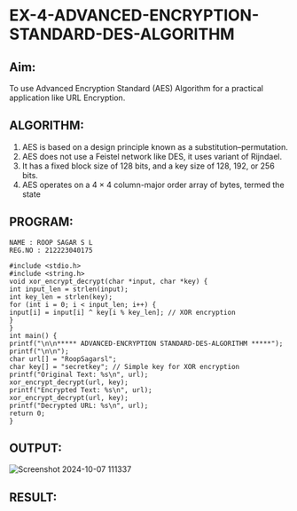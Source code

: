 # EX-4-ADVANCED-ENCRYPTION-STANDARD-DES-ALGORITHM

## Aim:
  To use Advanced Encryption Standard (AES) Algorithm for a practical application like URL Encryption.

## ALGORITHM: 
  1. AES is based on a design principle known as a substitution–permutation. 
  2. AES does not use a Feistel network like DES, it uses variant of Rijndael. 
  3. It has a fixed block size of 128 bits, and a key size of 128, 192, or 256 bits. 
  4. AES operates on a 4 × 4 column-major order array of bytes, termed the state

## PROGRAM: 

```
NAME : ROOP SAGAR S L
REG.NO : 212223040175
```
```
#include <stdio.h>
#include <string.h>
void xor_encrypt_decrypt(char *input, char *key) {
int input_len = strlen(input);
int key_len = strlen(key);
for (int i = 0; i < input_len; i++) {
input[i] = input[i] ^ key[i % key_len]; // XOR encryption
}
}
int main() {
printf("\n\n***** ADVANCED-ENCRYPTION STANDARD-DES-ALGORITHM *****");
printf("\n\n");
char url[] = "RoopSagarsl";
char key[] = "secretkey"; // Simple key for XOR encryption
printf("Original Text: %s\n", url);
xor_encrypt_decrypt(url, key);
printf("Encrypted Text: %s\n", url);
xor_encrypt_decrypt(url, key);
printf("Decrypted URL: %s\n", url);
return 0;
}
```
## OUTPUT:

![Screenshot 2024-10-07 111337](https://github.com/user-attachments/assets/0234063f-c840-41e6-bb1b-8e8698fb04d9)


## RESULT: 
